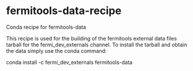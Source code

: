 # fermitools-data-recipe
Conda recipe for fermitools-data

This recipe is used for the building of the fermitools external data files tarball for the fermi_dev_externals channel.  To install the tarball and obtain the data simply use the conda command:

conda install -c fermi_dev_externals fermitools-data
